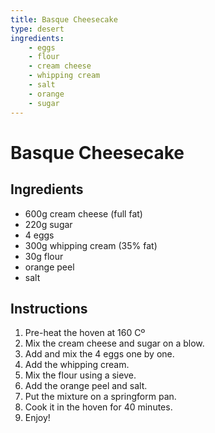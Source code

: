 ```yaml
---
title: Basque Cheesecake
type: desert
ingredients: 
    - eggs
    - flour
    - cream cheese
    - whipping cream
    - salt
    - orange
    - sugar
---
```


# Basque Cheesecake

## Ingredients

- 600g cream cheese (full fat)
- 220g sugar
- 4 eggs
- 300g whipping cream (35% fat)
- 30g flour
- orange peel 
- salt

## Instructions

1. Pre-heat the hoven at 160 Cº 
2. Mix the cream cheese and sugar on a blow.
3. Add and mix the 4 eggs one by one.
4. Add the whipping cream.
5. Mix the flour using a sieve.
6. Add the orange peel and salt.
7. Put the mixture on a springform pan.
8. Cook it in the hoven for 40 minutes.
9. Enjoy!


